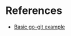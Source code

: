 # References

- [Basic go-git example](https://github.com/go-git/go-git/blob/master/_examples/clone/main.go)
